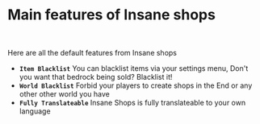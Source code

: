 # Main features of Insane shops
<br>

Here are all the default features from Insane shops
<br>

* **`Item Blacklist`**
    You can blacklist items via your settings menu, Don't you want that bedrock being sold? Blacklist it!
* **`World Blacklist`**
    Forbid your players to create shops in the End or any other other world you have
* **`Fully Translateable`**
    Insane Shops is fully translateable to your own language